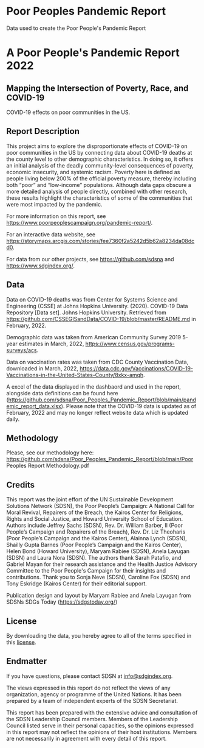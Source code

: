 # Poor Peoples Pandemic Report
Data used to create the Poor People's Pandemic Report

# A Poor People's Pandemic Report 2022  
##  Mapping the Intersection of Poverty, Race, and COVID-19
COVID-19 effects on poor communities in the US. 

## Report Description
This project aims to explore the disproportionate effects of COVID-19 on poor communities in the US by connecting data about COVID-19 deaths at the county level to other demographic characteristics. In doing so, it offers an initial analysis of the deadly community-level consequences of poverty, economic insecurity, and systemic racism. Poverty here is defined as people living below 200% of the official poverty measure, thereby including both “poor” and “low-income” populations. Although data gaps obscure a more detailed analysis of people directly, combined with other research, these results highlight the characteristics of some of the communities that were most impacted by the pandemic.

For more information on this report, see https://www.poorpeoplescampaign.org/pandemic-report/.

For an interactive data website, see https://storymaps.arcgis.com/stories/fee7360f2a5242d5b62a8234da08dcd0.

For data from our other projects, see https://github.com/sdsna and https://www.sdgindex.org/.

## Data
Data on COVID-19 deaths was from Center for Systems Science and Engineering (CSSE) at Johns Hopkins University. (2020). COVID-19 Data Repository [Data set]. Johns Hopkins University. Retrieved from https://github.com/CSSEGISandData/COVID-19/blob/master/README.md in February, 2022.

Demographic data was taken from American Community Survey 2019 5-year estimates in March, 2022, https://www.census.gov/programs-surveys/acs.

Data on vaccination rates was taken from CDC County Vaccination Data, downloaded in March, 2022, https://data.cdc.gov/Vaccinations/COVID-19-Vaccinations-in-the-United-States-County/8xkx-amqh.

A excel of the data displayed in the dashbaord and used in the report, alongside data definitions can be found here (https://github.com/sdsna/Poor_Peoples_Pandemic_Report/blob/main/pandemic_report_data.xlsx). Please note that the COVID-19 data is updated as of February, 2022 and may no longer reflect website data which is updated daily.

## Methodology
Please, see our methodology here: https://github.com/sdsna/Poor_Peoples_Pandemic_Report/blob/main/Poor Peoples Report Methodology.pdf

## Credits
This report was the joint effort of the UN Sustainable Development Solutions Network (SDSN), the Poor People’s Campaign: A National Call for Moral Revival, Repairers of the Breach, the Kairos Center for Religions, Rights and Social Justice, and Howard University School of Education. Authors include Jeffrey Sachs (SDSN), Rev. Dr. William Barber, II (Poor People’s Campaign and Repairers of the Breach), Rev. Dr. Liz Theoharis (Poor People’s Campaign and the Kairos Center), Alainna Lynch (SDSN), Shailly Gupta Barnes (Poor People’s Campaign and the Kairos Center), Helen Bond (Howard University), Maryam Rabiee (SDSN), Anela Layugan (SDSN) and Laura Nora (SDSN). The authors thank Sarah Patafio, and Gabriel Mayan for their research assistance and the Health Justice Advisory Committee to the Poor People's Campaign for their insights and contributions. Thank you to Sonja Neve (SDSN), Caroline Fox (SDSN) and Tony Eskridge (Kairos Center) for their editorial support. 

Publication design and layout by Maryam Rabiee and Anela Layugan from SDSNs SDGs Today (https://sdgstoday.org/)

## License
By downloading the data, you hereby agree to all of the terms specified in this [license](https://github.com/sdsna).

## Endmatter
If you have questions, please contact SDSN at <info@sdgindex.org>.

The views expressed in this report do not reflect the views of any organization, agency or programme of the United Nations. It has been prepared by a team of independent experts of the SDSN Secretariat.

This report has been prepared with the extensive advice and consultation of the SDSN Leadership Council members. Members of the Leadership Council listed serve in their personal capacities, so the opinions expressed in this report may not reflect the opinions of their host institutions. Members are not necessarily in agreement with every detail of this report.


